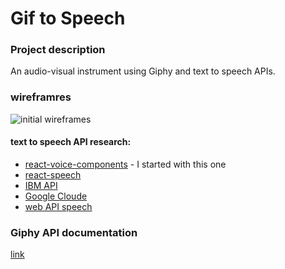 # Gif to Speech 

### Project description 
An audio-visual instrument using Giphy and text to speech APIs.

### wireframres
![initial wireframes](https://i.imgur.com/40MRckk.png)

#### text to speech API research:
- [react-voice-components](https://github.com/grvcoelho/react-voice-components/) - I started with this one
- [react-speech](https://github.com/andrewkeig/react-speech)
- [IBM API](https://cloud.ibm.com/)
- [Google Cloude](https://cloud.google.com/text-to-speech/docs/reference/rest/)
- [web API speech](https://w3c.github.io/speech-api/#implementation-considerations)

### Giphy API documentation
[link](https://developers.giphy.com/docs/)



